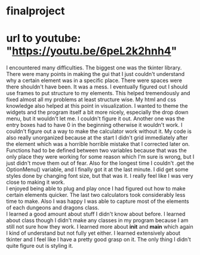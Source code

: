 # finalproject
# url to youtube: "https://youtu.be/6peL2k2hnh4"

I encountered many difficulties. The biggest one was the tkinter library. There were many points in making the gui that I just couldn't understand why a certain element was in a specific place. There were spaces were there shouldn't have been. It was a mess. I eventually figured out I should use frames to put structure to my elements. This helped tremendously and fixed almost all my problems at least structure wise. My html and css knowledge also helped at this point in visualization. I wanted to theme the widgets and the program itself a bit more nicely, especially the drop down menu, but it wouldn't let me. I couldn't figure it out. Another one was the entry boxes had to have 0 in the beginning otherwise it wouldn't work. I couldn't figure out a way to make the calculator work without it. My code is also really unorganized because at the start I didn't grid immediately after the element which was a horrible horrible mistake that I corrected later on. Functions had to be defined between two variables because that was the only place they were working for some reason which I'm sure is wrong, but I just didn't move them out of fear. Also for the longest time I couldn't .get the OptionMenu() variable, and I finally got it at the last minute. I did get some styles done by changing font size, but that was it. I really feel like I was very close to making it work.    
I enjoyed being able to plug and play once I had figured out how to make certain elements quicker. The last two calculators took considerably less time to make. Also I was happy I was able to capture most of the elements of each dungeons and dragons class.     
I learned a good amount about stuff I didn't know about before. I learned about class though I didn't make any classes in my program because I am still not sure how they work. I learned more about __init__ and __main__ which again I kind of understand but not fully yet either. I learned extensively about tkinter and I feel like I have a pretty good grasp on it. The only thing I didn't quite figure out is styling it.
